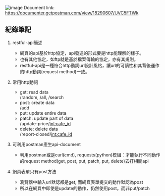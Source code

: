 ![image](https://user-images.githubusercontent.com/68182100/163344654-cfcd1eb2-99d8-4e7f-9138-89d7a0dd6efb.png)
Document link: https://documenter.getpostman.com/view/18290607/UVC5FTWk

## 紀錄筆記
1. restful-api簡述  
    - 網頁的api基於http協定，api發送的形式要是http能理解的樣子。
    - 也有其他協定，如ftp就是基於檔案傳輸的協定，亦有其規則。
    - restful-api是一種符合http動詞url設計風格，讓url的可讀性和其背後運作的http動詞(request method)一致。
  
2. 常用http動詞  
	- get: read data  
		  /random, /all, /search
	- post: create data  
		  /add
	- put: update entire data  
	- patch: update part of data  
		  /update-price/<int:cafe_id>  
	- delete: delete data  
		  /report-closed/<int:cafe_id>

3. 可利用postman產生api-document  
    - 利用postman或是curl(cmd), requests(python)模組：才能執行不同動作的request method(get, post, put, patch, put, delete)去打相關api  

4. 網頁表單只有post方法  
    - 瀏覽器中輸入url默認都是get, 而網頁表單提交的動作默認為post  
    - 所以在網頁中即使是update的動作，仍然使用post，而非put/patch
